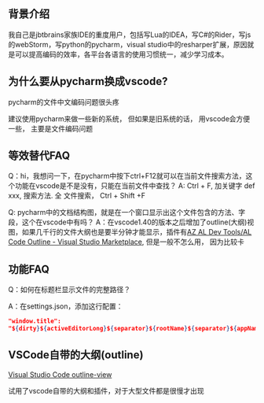 ## 背景介绍

我自己是jbtbrains家族IDE的重度用户，包括写Lua的IDEA，写C#的Rider，写js的webStorm，写python的pycharm，visual studio中的resharper扩展，原因就是可以提高编码的效率，各平台各语言的使用习惯统一，减少学习成本。

## 为什么要从pycharm换成vscode?

pycharm的文件中文编码问题很头疼

建议使用pycharm来做一些新的系统， 但如果是旧系统的话， 用vscode会方便一些， 主要是文件编码问题



## 等效替代FAQ

Q：hi，我想问一下，在pycharm中按下ctrl+F12就可以在当前文件搜索方法，这个功能在vscode是不是没有，只能在当前文件中查找？
A: Ctrl + F, 加关键字 def xxx, 搜索方法. 全 文件搜索， Ctrl + Shift +F



Q:  pycharm中的文档结构图，就是在一个窗口显示出这个文件包含的方法、字段，这个在vscode中有吗？
A：在vscode1.40的版本之后增加了outline(大纲)视图，如果几千行的文件大纲也是要半分钟才能显示，插件有[AZ AL Dev Tools/AL Code Outline - Visual Studio Marketplace](https://marketplace.visualstudio.com/items?itemName=andrzejzwierzchowski.al-code-outline), 但是一般不怎么用， 因为比较卡



## 功能FAQ

Q：如何在标题栏显示文件的完整路径？

A：在settings.json，添加这行配置：

```json
"window.title":
"${dirty}${activeEditorLong}${separator}${rootName}${separator}${appName}",
```

## VSCode自带的大纲(outline)

[Visual Studio Code outline-view](https://code.visualstudio.com/updates/v1_24#_outline-view)

试用了vscode自带的大纲和插件，对于大型文件都是很慢才出现